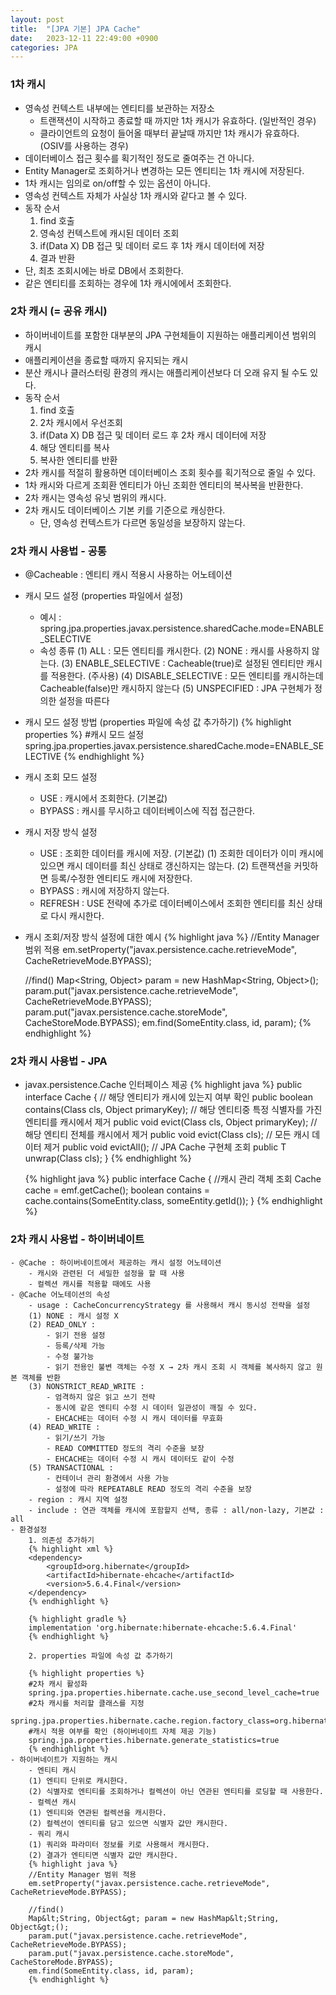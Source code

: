 ```yaml
---
layout: post
title:  "[JPA 기본] JPA Cache"
date:   2023-12-11 22:49:00 +0900
categories: JPA
---
```


### 1차 캐시
    
- 영속성 컨텍스트 내부에는 엔티티를 보관하는 저장소
    - 트랜잭션이 시작하고 종료할 때 까지만 1차 캐시가 유효하다. (일반적인 경우)
    - 클라이언트의 요청이 들어올 때부터 끝날때 까지만 1차 캐시가 유효하다. (OSIV를 사용하는 경우)
- 데이터베이스 접근 횟수를 획기적인 정도로 줄여주는 건 아니다.
- Entity Manager로 조회하거나 변경하는 모든 엔티티는 1차 캐시에 저장된다.
- 1차 캐시는 임의로 on/off할 수 있는 옵션이 아니다.
- 영속성 컨텍스트 자체가 사실상 1차 캐시와 같다고 볼 수 있다.
- 동작 순서
    1. find 호출
    2. 영속성 컨텍스트에 캐시된 데이터 조회
    3. if(Data X) DB 접근 및 데이터 로드 후 1차 캐시 데이터에 저장
    4. 결과 반환
- 단, 최초 조회시에는 바로 DB에서 조회한다.
- 같은 엔티티를 조회하는 경우에 1차 캐시에에서 조회한다.

### 2차 캐시 (= 공유 캐시)
    
- 하이버네이트를 포함한 대부분의 JPA 구현체들이 지원하는 애플리케이션 범위의 캐시
- 애플리케이션을 종료할 때까지 유지되는 캐시
- 분산 캐시나 클러스터링 환경의 캐시는 애플리케이션보다 더 오래 유지 될 수도 있다.
- 동작 순서
    1. find 호출
    2. 2차 캐시에서 우선조회
    3. if(Data X) DB 접근 및 데이터 로드 후 2차 캐시 데이터에 저장
    4. 해당 엔티티를 복사
    5. 복사한 엔티티를 반환
- 2차 캐시를 적절히 활용하면 데이터베이스 조회 횟수를 획기적으로 줄일 수 있다.
- 1차 캐시와 다르게 조회환 엔티티가 아닌 조회한 엔티티의 복사복을 반환한다.
- 2차 캐시는 영속성 유닛 범위의 캐시다.
- 2차 캐시도 데이터베이스 기본 키를 기준으로 캐싱한다.
    - 단, 영속성 컨텍스트가 다르면 동일성을 보장하지 않는다.

### 2차 캐시 사용법 - 공통
    
- @Cacheable : 엔티티 캐시 적용시 사용하는 어노테이션
- 캐시 모드 설정 (properties 파일에서 설정)
    - 예시 : spring.jpa.properties.javax.persistence.sharedCache.mode=ENABLE_SELECTIVE
    - 속성 종류
    (1) ALL : 모든 엔티티를 캐시한다.
    (2) NONE : 캐시를 사용하지 않는다.
    (3) ENABLE_SELECTIVE : Cacheable(true)로 설정된 엔티티만 캐시를 적용한다. (주사용)
    (4) DISABLE_SELECTIVE : 모든 엔티티를 캐시하는데 Cacheable(false)만 캐시하지 않는다
    (5) UNSPECIFIED : JPA 구현체가 정의한 설정을 따른다
- 캐시 모드 설정 방법 (properties 파일에 속성 값 추가하기)
    {% highlight properties %}
    #캐시 모드 설정
    spring.jpa.properties.javax.persistence.sharedCache.mode=ENABLE_SELECTIVE
    {% endhighlight %}
- 캐시 조회 모드 설정
    - USE : 캐시에서 조회한다. (기본값)
    - BYPASS : 캐시를 무시하고 데이터베이스에 직접 접근한다.
- 캐시 저장 방식 설정
    - USE : 조회한 데이터를 캐시에 저장. (기본값)
    (1) 조회한 데이터가 이미 캐시에 있으면 캐시 데이터를 최신 상태로 갱신하지는 않는다.
    (2) 트랜잭션을 커밋하면 등록/수정한 엔티티도 캐시에 저장한다.
    - BYPASS : 캐시에 저장하지 않는다.
    - REFRESH : USE 전략에 추가로 데이터베이스에서 조회한 엔티티를 최신 상태로 다시 캐시한다.
- 캐시 조회/저장 방식 설정에 대한 예시
    {% highlight java %}
    //Entity Manager 범위 적용
    em.setProperty("javax.persistence.cache.retrieveMode", CacheRetrieveMode.BYPASS);

    //find()
    Map&lt;String, Object&gt; param = new HashMap&lt;String, Object&gt;();
    param.put("javax.persistence.cache.retrieveMode", CacheRetrieveMode.BYPASS);
    param.put("javax.persistence.cache.storeMode", CacheStoreMode.BYPASS);
    em.find(SomeEntity.class, id, param);
    {% endhighlight %}

### 2차 캐시 사용법 - JPA
    
- javax.persistence.Cache 인터페이스 제공
    {% highlight java %}
        public interface Cache {
            // 해당 엔티티가 캐시에 있는지 여부 확인
            public boolean contains(Class cls, Object primaryKey);
            // 해당 엔티티중 특정 식별자를 가진 엔티티를 캐시에서 제거
            public void evict(Class cls, Object primaryKey);
            // 해당 엔티티 전체를 캐시에서 제거
            public void evict(Class cls);
            // 모든 캐시 데이터 제거
            public void evictAll();
            // JPA Cache 구현체 조회
            public <T> T unwrap(Class<T> cls);
        }
    {% endhighlight %}

    {% highlight java %}
        public interface Cache {
        //캐시 관리 객체 조회
        Cache cache = emf.getCache();
        boolean contains = cache.contains(SomeEntity.class, someEntity.getId());
        }
    {% endhighlight %}

### 2차 캐시 사용법 - 하이버네이트
    
    - @Cache : 하이버네이트에서 제공하는 캐시 설정 어노테이션
        - 캐시와 관련된 더 세밀한 설정을 할 때 사용
        - 컬렉션 캐시를 적용할 때에도 사용
    - @Cache 어노테이션의 속성
        - usage : CacheConcurrencyStrategy 를 사용해서 캐시 동시성 전략을 설정
        (1) NONE : 캐시 설정 X
        (2) READ_ONLY :
            - 읽기 전용 설정
            - 등록/삭제 가능
            - 수정 불가능
            - 읽기 전용인 불변 객체는 수정 X → 2차 캐시 조회 시 객체를 복사하지 않고 원본 객체를 반환
        (3) NONSTRICT_READ_WRITE :
            - 엄격하지 않은 읽고 쓰기 전략
            - 동시에 같은 엔티티 수정 시 데이터 일관성이 깨질 수 있다.
            - EHCACHE는 데이터 수정 시 캐시 데이터를 무효화
        (4) READ_WRITE :
            - 읽기/쓰기 가능
            - READ COMMITTED 정도의 격리 수준을 보장
            - EHCACHE는 데이터 수정 시 캐시 데이터도 같이 수정
        (5) TRANSACTIONAL :
            - 컨테이너 관리 환경에서 사용 가능
            - 설정에 따라 REPEATABLE READ 정도의 격리 수준을 보장
        - region : 캐시 지역 설정
        - include : 연관 객체를 캐시에 포함할지 선택, 종류 : all/non-lazy, 기본값 : all
    - 환경설정
        1. 의존성 추가하기
        {% highlight xml %}
        <dependency>
            <groupId>org.hibernate</groupId>
            <artifactId>hibernate-ehcache</artifactId>
            <version>5.6.4.Final</version>
        </dependency>
        {% endhighlight %}

        {% highlight gradle %}
        implementation 'org.hibernate:hibernate-ehcache:5.6.4.Final'
        {% endhighlight %}

        2. properties 파일에 속성 값 추가하기

        {% highlight properties %}
        #2차 캐시 활성화
        spring.jpa.properties.hibernate.cache.use_second_level_cache=true
        #2차 캐시를 처리할 클래스를 지정
        spring.jpa.properties.hibernate.cache.region.factory_class=org.hibernate.cache.ehcache.EhCacheRegionFactory
        #캐시 적용 여부를 확인 (하이버네이트 자체 제공 기능)
        spring.jpa.properties.hibernate.generate_statistics=true
        {% endhighlight %}
    - 하이버네이트가 지원하는 캐시
        - 엔티티 캐시
        (1) 엔티티 단위로 캐시한다.
        (2) 식별자로 엔티티를 조회하거나 컬렉션이 아닌 연관된 엔티티를 로딩할 때 사용한다.
        - 컬렉션 캐시
        (1) 엔티티와 연관된 컬렉션을 캐시한다.
        (2) 컬렉션이 엔티티를 담고 있으면 식별자 값만 캐시한다.
        - 쿼리 캐시
        (1) 쿼리와 파라미터 정보를 키로 사용해서 캐시한다.
        (2) 결과가 엔티티면 식별자 값만 캐시한다.
        {% highlight java %}
        //Entity Manager 범위 적용
        em.setProperty("javax.persistence.cache.retrieveMode", CacheRetrieveMode.BYPASS);

        //find()
        Map&lt;String, Object&gt; param = new HashMap&lt;String, Object&gt;();
        param.put("javax.persistence.cache.retrieveMode", CacheRetrieveMode.BYPASS);
        param.put("javax.persistence.cache.storeMode", CacheStoreMode.BYPASS);
        em.find(SomeEntity.class, id, param);
        {% endhighlight %}